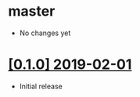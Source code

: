 # master

* No changes yet

# [[0.1.0] 2019-02-01](https://github.com/cq-rs/cqrs/releases/tag/cqrs-proptest-0.1.0)

* Initial release
